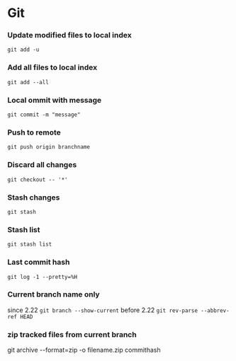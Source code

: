 # Git

### Update modified files to local index
```
git add -u
```
### Add all files to local index
```
git add --all
```

### Local ommit with message
```
git commit -m "message"
```
### Push to remote
```
git push origin branchname
```

### Discard all changes
```
git checkout -- '*'
```

### Stash changes
```
git stash
```

### Stash list
```
git stash list
```

### Last commit hash
```
git log -1 --pretty=%H
```

### Current branch name only
since 2.22
```git branch --show-current```
before 2.22
```git rev-parse --abbrev-ref HEAD```

###  zip tracked files from current branch
git archive --format=zip -o filename.zip commithash
